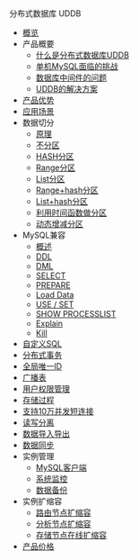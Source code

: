 <div class="sidebar_title icon__uddb"> 分布式数据库 UDDB</div>

* [概览](database/uddb/overview) 
* 产品概要
    * [什么是分布式数据库UDDB](database/uddb/concepts/concepts)
    * [单机MySQL面临的挑战](database/uddb/concepts/chanllenge)
    * [数据库中间件的问题](database/uddb/concepts/middle)
    * [UDDB的解决方案](database/uddb/concepts/method)
* [产品优势](database/uddb/superiority)
* [应用场景](database/uddb/use)
* 数据切分
    * [原理](database/uddb/shard/theory)
    * [不分区](database/uddb/shard/noshard)
    * [HASH分区](database/uddb/shard/hashshard)
    * [Range分区](database/uddb/shard/rangeshard)
    * [List分区](database/uddb/shard/listshard)
    * [Range+hash分区](database/uddb/shard/rangehash)
    * [List+hash分区](database/uddb/shard/listhash)
    * [利用时间函数做分区](database/uddb/shard/function)
    * [动态增减分区](database/uddb/shard/dynamic)
* MySQL兼容
    * [概述](database/uddb/compatible/concepts)
    * [DDL](database/uddb/compatible/ddl)
    * [DML](database/uddb/compatible/dml)
    * [SELECT](database/uddb/compatible/select)
    * [PREPARE](database/uddb/compatible/prepare)
    * [Load Data](database/uddb/compatible/data)
    * [USE / SET](database/uddb/compatible/use)
    * [SHOW PROCESSLIST](database/uddb/compatible/show)
    * [Explain](database/uddb/compatible/explain)
    * [Kill](database/uddb/compatible/kill)
* [自定义SQL](database/uddb/definedsql)
* [分布式事务](database/uddb/distribute)
* [全局唯一ID](database/uddb/only)
* [广播表](database/uddb/broadcast)
* [用户权限管理](database/uddb/user)
* [存储过程](database/uddb/store)
* [支持10万并发短连接](database/uddb/connect)
* [读写分离](database/uddb/rwrouter)
* [数据导入导出](database/uddb/data_import)
* [数据同步](database/uddb/sync)
* 实例管理
    * [MySQL客户端](database/uddb/consle/client)
    * [系统监控](database/uddb/consle/umon)
    * [数据备份](database/uddb/consle/backup)
* 实例扩缩容
    * [路由节点扩缩容](database/uddb/update/route)
    * [分析节点扩缩容](database/uddb/update/analyse)
    * [存储节点在线扩缩容](database/uddb/update/ndb)
* [产品价格](database/uddb/price)
    
    
        
